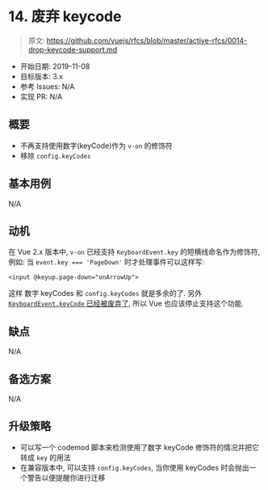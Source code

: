# 14. 废弃 keycode

> 原文: <https://github.com/vuejs/rfcs/blob/master/active-rfcs/0014-drop-keycode-support.md>

- 开始日期: 2019-11-08
- 目标版本: 3.x
- 参考 Issues: N/A
- 实现 PR: N/A

## 概要

- 不再支持使用数字(keyCode)作为 `v-on` 的修饰符
- 移除 `config.keyCodes`

## 基本用例

N/A

## 动机

在 Vue 2.x 版本中, `v-on` 已经支持 `KeyboardEvent.key` 的短横线命名作为修饰符, 例如: 当 `event.key === 'PageDown'` 时才处理事件可以这样写: 

``` vue
<input @keyup.page-down="onArrowUp">
```

这样 数字 keyCodes 和 `config.keyCodes` 就是多余的了. 另外[`KeyboardEvent.keyCode` 已经被废弃了](https://developer.mozilla.org/zh-CN/docs/Web/API/KeyboardEvent/keyCode), 所以 Vue 也应该停止支持这个功能.

## 缺点

N/A

## 备选方案

N/A

## 升级策略

- 可以写一个 codemod 脚本来检测使用了数字 keyCode 修饰符的情况并把它转成 `key` 的用法
- 在兼容版本中, 可以支持 `config.keyCodes`, 当你使用 keyCodes 时会抛出一个警告以便提醒你进行迁移
